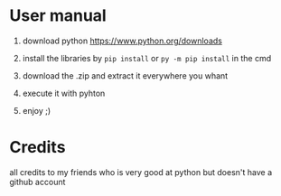 # User manual
1) download python https://www.python.org/downloads

2) install the libraries by `pip install` or `py -m pip install` in the cmd

3) download the .zip and extract it everywhere you whant

4) execute it with pyhton

5) enjoy ;)  

# Credits 
all credits to my friends who is very good at python but doesn't have a github account
